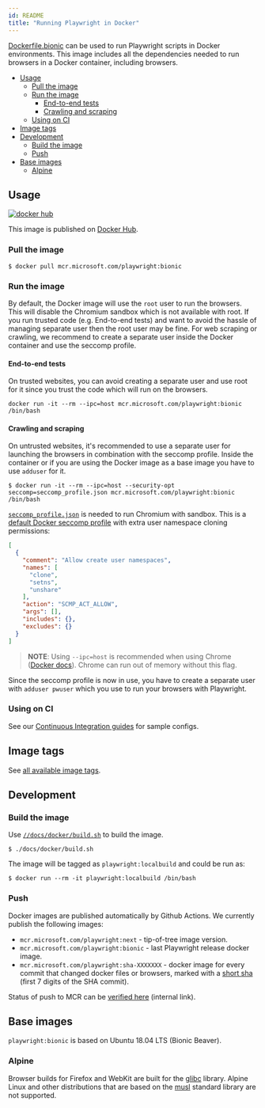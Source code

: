 ```yaml
---
id: README
title: "Running Playwright in Docker"
---
```



[Dockerfile.bionic](Dockerfile.bionic) can be used to run Playwright scripts in Docker environments. This image includes all the dependencies needed to run browsers in a Docker container, including browsers.

<!-- GEN:toc -->
- [Usage](#usage)
  * [Pull the image](#pull-the-image)
  * [Run the image](#run-the-image)
    - [End-to-end tests](#end-to-end-tests)
    - [Crawling and scraping](#crawling-and-scraping)
  * [Using on CI](#using-on-ci)
- [Image tags](#image-tags)
- [Development](#development)
  * [Build the image](#build-the-image)
  * [Push](#push)
- [Base images](#base-images)
  * [Alpine](#alpine)
<!-- GEN:stop -->

## Usage

[![docker hub](https://img.shields.io/badge/docker-mcr.microsoft.com%2Fplaywright-blue)](https://hub.docker.com/_/microsoft-playwright)

This image is published on [Docker Hub](https://hub.docker.com/_/microsoft-playwright).

### Pull the image

```
$ docker pull mcr.microsoft.com/playwright:bionic
```

### Run the image

By default, the Docker image will use the `root` user to run the browsers. This will disable the Chromium sandbox which is not available with root. If you run trusted code (e.g. End-to-end tests) and want to avoid the hassle of managing separate user then the root user may be fine. For web scraping or crawling, we recommend to create a separate user inside the Docker container and use the seccomp profile.

#### End-to-end tests

On trusted websites, you can avoid creating a separate user and use root for it since you trust the code which will run on the browsers.

```
docker run -it --rm --ipc=host mcr.microsoft.com/playwright:bionic /bin/bash
```

#### Crawling and scraping

On untrusted websites, it's recommended to use a separate user for launching the browsers in combination with the seccomp profile. Inside the container or if you are using the Docker image as a base image you have to use `adduser` for it.

```
$ docker run -it --rm --ipc=host --security-opt seccomp=seccomp_profile.json mcr.microsoft.com/playwright:bionic /bin/bash
```

[`seccomp_profile.json`](seccomp_profile.json) is needed to run Chromium with sandbox. This is
a [default Docker seccomp profile](https://github.com/docker/engine/blob/d0d99b04cf6e00ed3fc27e81fc3d94e7eda70af3/profiles/seccomp/default.json) with extra user namespace cloning permissions:

```json
[
  {
    "comment": "Allow create user namespaces",
    "names": [
      "clone",
      "setns",
      "unshare"
    ],
    "action": "SCMP_ACT_ALLOW",
    "args": [],
    "includes": {},
    "excludes": {}
  }
]
```

> **NOTE**: Using `--ipc=host` is recommended when using Chrome ([Docker docs](https://docs.docker.com/engine/reference/run/#ipc-settings---ipc)). Chrome can run out of memory without this flag.

Since the seccomp profile is now in use, you have to create a separate user with `adduser pwuser` which you use to run your browsers with Playwright.

### Using on CI

See our [Continuous Integration guides](../ci.md) for sample configs.

## Image tags

See [all available image tags](https://mcr.microsoft.com/v2/playwright/tags/list).

## Development

### Build the image

Use [`//docs/docker/build.sh`](build.sh) to build the image.

```
$ ./docs/docker/build.sh
```

The image will be tagged as `playwright:localbuild` and could be run as:

```
$ docker run --rm -it playwright:localbuild /bin/bash
```

### Push

Docker images are published automatically by Github Actions. We currently publish the following
images:
- `mcr.microsoft.com/playwright:next` - tip-of-tree image version.
- `mcr.microsoft.com/playwright:bionic` - last Playwright release docker image.
- `mcr.microsoft.com/playwright:sha-XXXXXXX` - docker image for every commit that changed
  docker files or browsers, marked with a [short sha](https://git-scm.com/book/en/v2/Git-Tools-Revision-Selection#Short-SHA-1) (first 7 digits of the SHA commit).

Status of push to MCR can be [verified here](https://mcrflow-status-ui.azurewebsites.net/) (internal link).

## Base images

`playwright:bionic` is based on Ubuntu 18.04 LTS (Bionic Beaver).

### Alpine

Browser builds for Firefox and WebKit are built for the [glibc](https://en.wikipedia.org/wiki/GNU_C_Library) library. Alpine Linux and other distributions that are based on the [musl](https://en.wikipedia.org/wiki/Musl) standard library are not supported.
